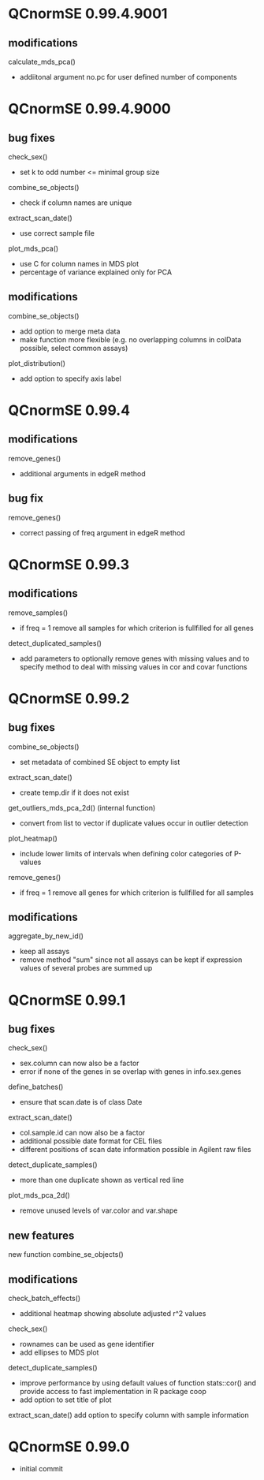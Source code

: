 
# QCnormSE 0.99.4.9001

## modifications

calculate_mds_pca()
- addiitonal argument no.pc for user defined number of components

# QCnormSE 0.99.4.9000

## bug fixes

check_sex()
- set k to odd number <= minimal group size

combine_se_objects()
- check if column names are unique

extract_scan_date()
- use correct sample file

plot_mds_pca()
- use C<no> for column names in MDS plot
- percentage of variance explained only for PCA

## modifications

combine_se_objects()
- add option to merge meta data
- make function more flexible (e.g. no overlapping columns in colData possible, select common assays)

plot_distribution()
- add option to specify axis label


# QCnormSE 0.99.4

## modifications

remove_genes()  
- additional arguments in edgeR method

## bug fix

remove_genes()  
- correct passing of freq argument in edgeR method

# QCnormSE 0.99.3

## modifications

remove_samples()
- if freq = 1 remove all samples for which criterion is fullfilled for all 
genes

detect_duplicated_samples()  
- add parameters to optionally remove genes with missing values and to specify 
method to deal with missing values in cor and covar functions

# QCnormSE 0.99.2

## bug fixes

combine_se_objects()  
- set metadata of combined SE object to empty list 

extract_scan_date()  
- create temp.dir if it does not exist

get_outliers_mds_pca_2d() (internal function)  
- convert from list to vector if duplicate values occur in outlier detection

plot_heatmap()  
- include lower limits of intervals when defining color categories of P-values 

remove_genes()  
- if freq = 1 remove all genes for which criterion is fullfilled for all 
samples

## modifications

aggregate_by_new_id() 
- keep all assays  
- remove method "sum" since not all assays can be kept if expression values of
several probes are summed up

# QCnormSE 0.99.1

## bug fixes

check_sex()
- sex.column can now also be a factor
- error if none of the genes in se overlap with genes in info.sex.genes

define_batches()
- ensure that scan.date is of class Date

extract_scan_date()
- col.sample.id can now also be a factor
- additional possible date format for CEL files
- different positions of scan date information possible in Agilent raw files

detect_duplicate_samples()
- more than one duplicate shown as vertical red line

plot_mds_pca_2d()
- remove unused levels of var.color and var.shape

## new features

new function combine_se_objects()

## modifications

check_batch_effects()
- additional heatmap showing absolute adjusted r^2 values

check_sex()
- rownames can be used as gene identifier
- add ellipses to MDS plot

detect_duplicate_samples()
- improve performance by using default values of function stats::cor() and 
provide access to fast implementation in R package coop
- add option to set title of plot

extract_scan_date()
add option to specify column with sample information


# QCnormSE 0.99.0

- initial commit
